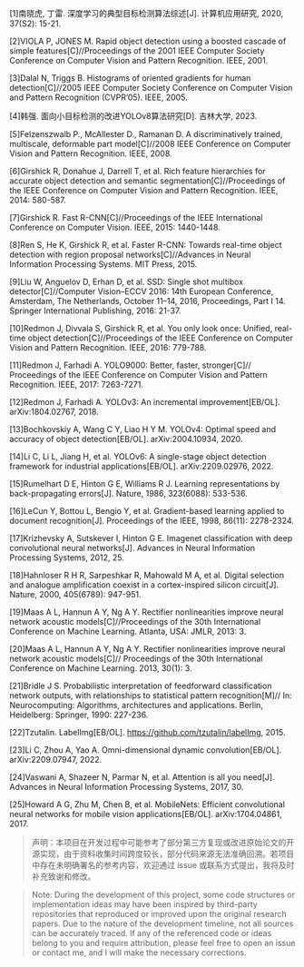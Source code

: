 [1]南晓虎, 丁雷. 深度学习的典型目标检测算法综述[J]. 计算机应用研究, 2020, 37(S2): 15-21.

[2]VIOLA P, JONES M. Rapid object detection using a boosted cascade of simple features[C]//Proceedings of the 2001 IEEE Computer Society Conference on Computer Vision and Pattern Recognition. IEEE, 2001.

[3]Dalal N, Triggs B. Histograms of oriented gradients for human detection[C]//2005 IEEE Computer Society Conference on Computer Vision and Pattern Recognition (CVPR’05). IEEE, 2005.

[4]韩强. 面向小目标检测的改进YOLOv8算法研究[D]. 吉林大学, 2023.

[5]Felzenszwalb P., McAllester D., Ramanan D. A discriminatively trained, multiscale, deformable part model[C]//2008 IEEE Conference on Computer Vision and Pattern Recognition. IEEE, 2008.

[6]Girshick R, Donahue J, Darrell T, et al. Rich feature hierarchies for accurate object detection and semantic segmentation[C]//Proceedings of the IEEE Conference on Computer Vision and Pattern Recognition. IEEE, 2014: 580-587.

[7]Girshick R. Fast R-CNN[C]//Proceedings of the IEEE International Conference on Computer Vision. IEEE, 2015: 1440-1448.

[8]Ren S, He K, Girshick R, et al. Faster R-CNN: Towards real-time object detection with region proposal networks[C]//Advances in Neural Information Processing Systems. MIT Press, 2015.

[9]Liu W, Anguelov D, Erhan D, et al. SSD: Single shot multibox detector[C]//Computer Vision–ECCV 2016: 14th European Conference, Amsterdam, The Netherlands, October 11–14, 2016, Proceedings, Part I 14. Springer International Publishing, 2016: 21-37.

[10]Redmon J, Divvala S, Girshick R, et al. You only look once: Unified, real-time object detection[C]//Proceedings of the IEEE Conference on Computer Vision and Pattern Recognition. IEEE, 2016: 779-788.

[11]Redmon J, Farhadi A. YOLO9000: Better, faster, stronger[C]// Proceedings of the IEEE Conference on Computer Vision and Pattern Recognition. IEEE, 2017: 7263-7271.

[12]Redmon J, Farhadi A. YOLOv3: An incremental improvement[EB/OL]. arXiv:1804.02767, 2018.

[13]Bochkovskiy A, Wang C Y, Liao H Y M. YOLOv4: Optimal speed and accuracy of object detection[EB/OL]. arXiv:2004.10934, 2020.

[14]Li C, Li L, Jiang H, et al. YOLOv6: A single-stage object detection framework for industrial applications[EB/OL]. arXiv:2209.02976, 2022.

[15]Rumelhart D E, Hinton G E, Williams R J. Learning representations by back-propagating errors[J]. Nature, 1986, 323(6088): 533-536.

[16]LeCun Y, Bottou L, Bengio Y, et al. Gradient-based learning applied to document recognition[J]. Proceedings of the IEEE, 1998, 86(11): 2278-2324.

[17]Krizhevsky A, Sutskever I, Hinton G E. Imagenet classification with deep convolutional neural networks[J]. Advances in Neural Information Processing Systems, 2012, 25.

[18]Hahnloser R H R, Sarpeshkar R, Mahowald M A, et al. Digital selection and analogue amplification coexist in a cortex-inspired silicon circuit[J]. Nature, 2000, 405(6789): 947-951.

[19]Maas A L, Hannun A Y, Ng A Y. Rectifier nonlinearities improve neural network acoustic models[C]//Proceedings of the 30th International Conference on Machine Learning. Atlanta, USA: JMLR, 2013: 3.

[20]Maas A L, Hannun A Y, Ng A Y. Rectifier nonlinearities improve neural network acoustic models[C]// Proceedings of the 30th International Conference on Machine Learning. 2013, 30(1): 3.

[21]Bridle J S. Probabilistic interpretation of feedforward classification network outputs, with relationships to statistical pattern recognition[M]// In: Neurocomputing: Algorithms, architectures and applications. Berlin, Heidelberg: Springer, 1990: 227-236.

[22]Tzutalin. LabelImg[EB/OL]. https://github.com/tzutalin/labelImg, 2015.

[23]Li C, Zhou A, Yao A. Omni-dimensional dynamic convolution[EB/OL]. arXiv:2209.07947, 2022.

[24]Vaswani A, Shazeer N, Parmar N, et al. Attention is all you need[J]. Advances in Neural Information Processing Systems, 2017, 30.

[25]Howard A G, Zhu M, Chen B, et al. MobileNets: Efficient convolutional neural networks for mobile vision applications[EB/OL]. arXiv:1704.04861, 2017.

> 声明：本项目在开发过程中可能参考了部分第三方复现或改进原始论文的开源实现，由于资料收集时间跨度较长，部分代码来源无法准确回溯。若项目中存在未明确署名的参考内容，欢迎通过 issue 或联系方式提出，我将及时补充致谢和修改。

> Note: During the development of this project, some code structures or implementation ideas may have been inspired by third-party repositories that reproduced or improved upon the original research papers. Due to the nature of the development timeline, not all sources can be accurately traced. If any of the referenced code or ideas belong to you and require attribution, please feel free to open an issue or contact me, and I will make the necessary corrections.